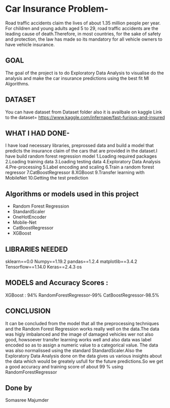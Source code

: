 
# Car Insurance Problem-


Road traffic accidents claim the lives of about 1.35 million people per year. For children and young adults aged 5 to 29, road traffic accidents are the leading cause of death.Therefore, in most countries, for the sake of safety and protection, the law has made so its mandatory for all vehicle owners to have vehicle insurance.

## GOAL

The goal of the project is to do Exploratory Data Analysis to  visualise do the analysis and make the car insurance predictions  using the best fit  Ml Algorithms.

## DATASET
You can have dataset from Dataset folder also it is availbale on kaggle 
Link to the dataset= https://www.kaggle.com/infernape/fast-furious-and-insured

## WHAT I HAD DONE-
I have load necessary libraries, preprossed data and build a model that predicts the insurance claim of the cars that are provided in the dataset.I have build random forest regression model
1.Loading required packages
2.Loading training data
3.Loading testing data
4.Exploratory Data Analysis
4.Pre-processing
5.Label encoding and scaling
6.Train a random forest regressor
7.CatBoostRegressor
8.XGBoost
9.Transfer learning with MobileNet
10.Getting the test prediction


## Algorithms or models used in this project 

- Random Forest Regression
- StandardScaler
- OneHotEncoder
- Mobile-Net
- CatBoostRegressor
- XGBoost

## LIBRARIES NEEDED

sklearn==0.0
Numpy==1.19.2
pandas==1.2.4
matplotlib==3.4.2
Tensorflow==1.14.0
Keras==2.4.3
os



## MODELS and Accuracy Scores :
 XGBoost : 94%
 RandomForestRegressor-99%
 CatBoostRegressor-98.5%

## CONCLUSION
It can be concluded from the model that all the preprocessing techniques and the  Random Forest Regression works really well on the data.The data was higly imbalanced and the image of damaged vehicles wer not also good, howsoever transfer learning works well and also  data was label encoded so as to assign a numeric value to a categorical value. The data was also normalissed using the standard StandardScaler.Also the Exploratory Data Analysis done on the data gives us various insights about the data which would be greately usfull for the future predictions.So we get a good accuracy and training score of about 99 % using RandomForestRegressor


## Done by
Somasree Majumder

